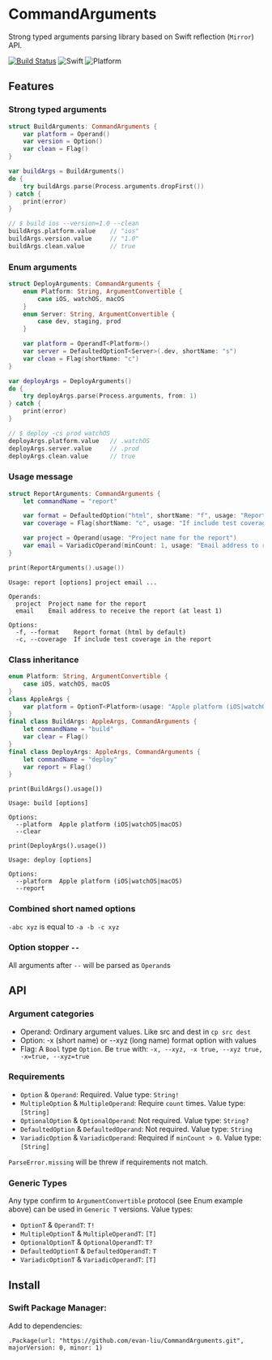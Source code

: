 # CommandArguments

Strong typed arguments parsing library based on Swift reflection (`Mirror`) API. 

[![Build Status](https://travis-ci.org/evan-liu/CommandArguments.svg)](https://travis-ci.org/evan-liu/CommandArguments)
![Swift](https://img.shields.io/badge/swift-3.0--PREVIEW--3-green.svg)
![Platform](https://img.shields.io/badge/platform-macos%20%7C%20linux-lightgrey.svg)

## Features

### Strong typed arguments 

```swift
struct BuildArguments: CommandArguments {
    var platform = Operand()
    var version = Option()
    var clean = Flag()
}

var buildArgs = BuildArguments()
do {
    try buildArgs.parse(Process.arguments.dropFirst())
} catch {
    print(error)
}

// $ build ios --version=1.0 --clean
buildArgs.platform.value    // "ios"
buildArgs.version.value     // "1.0"
buildArgs.clean.value       // true
```

### Enum arguments

```swift
struct DeployArguments: CommandArguments {
    enum Platform: String, ArgumentConvertible {
        case iOS, watchOS, macOS
    }
    enum Server: String, ArgumentConvertible {
        case dev, staging, prod
    }

    var platform = OperandT<Platform>()
    var server = DefaultedOptionT<Server>(.dev, shortName: "s")
    var clean = Flag(shortName: "c")
}

var deployArgs = DeployArguments()
do {
    try deployArgs.parse(Process.arguments, from: 1)
} catch {
    print(error)
}

// $ deploy -cs prod watchOS
deployArgs.platform.value   // .watchOS
deployArgs.server.value     // .prod
deployArgs.clean.value      // true
```

### Usage message

```swift
struct ReportArguments: CommandArguments {
    let commandName = "report"

    var format = DefaultedOption("html", shortName: "f", usage: "Report format (html by default)")
    var coverage = Flag(shortName: "c", usage: "If include test coverage in the report")

    var project = Operand(usage: "Project name for the report")
    var email = VariadicOperand(minCount: 1, usage: "Email address to receive the report (at least 1)")
}

print(ReportArguments().usage())
```

```
Usage: report [options] project email ...

Operands:
  project  Project name for the report
  email    Email address to receive the report (at least 1)

Options:
  -f, --format    Report format (html by default)
  -c, --coverage  If include test coverage in the report
```
 
### Class inheritance

```swift
enum Platform: String, ArgumentConvertible {
    case iOS, watchOS, macOS
}
class AppleArgs {
    var platform = OptionT<Platform>(usage: "Apple platform (iOS|watchOS|macOS)")
}
final class BuildArgs: AppleArgs, CommandArguments {
    let commandName = "build"
    var clear = Flag()
}
final class DeployArgs: AppleArgs, CommandArguments {
    let commandName = "deploy"
    var report = Flag()
}
```

`print(BuildArgs().usage())`

```
Usage: build [options]

Options:
  --platform  Apple platform (iOS|watchOS|macOS)
  --clear
```

`print(DeployArgs().usage())`

```
Usage: deploy [options]

Options:
  --platform  Apple platform (iOS|watchOS|macOS)
  --report
```

### Combined short named options

`-abc xyz` is equal to `-a -b -c xyz`

### Option stopper `--`

All arguments after `--` will be parsed as `Operand`s

## API

### Argument categories

- Operand: Ordinary argument values. Like src and dest in `cp src dest`
- Option: -x (short name) or --xyz (long name) format option with values
- Flag: A `Bool` type `Option`. Be `true` with: `-x, --xyz, -x true, --xyz true, -x=true, --xyz=true`

### Requirements

- `Option` & `Operand`: Required. Value type: `String!`
- `MultipleOption` & `MultipleOperand`: Require `count` times. Value type: `[String]`
- `OptionalOption` & `OptionalOperand`: Not required. Value type: `String?`
- `DefaultedOption` & `DefaultedOperand`: Not required. Value type: `String`
- `VariadicOption` & `VariadicOperand`: Required if `minCount > 0`. Value type: `[String]`

`ParseError.missing` will be threw if requirements not match. 

### Generic Types

Any type confirm to `ArgumentConvertible` protocol (see Enum example above) can be used in `Generic T` versions. Value types: 

- `OptionT` & `OperandT`: `T!`
- `MultipleOptionT` & `MultipleOperandT`: `[T]`
- `OptionalOptionT` & `OptionalOperandT`: `T?`
- `DefaultedOptionT` & `DefaultedOperandT`: `T`
- `VariadicOptionT` & `VariadicOperandT`: `[T]`

## Install 

### Swift Package Manager: 

Add to dependencies: 

`.Package(url: "https://github.com/evan-liu/CommandArguments.git", majorVersion: 0, minor: 1)`
